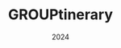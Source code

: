 ---
title: "GROUPtinerary"
description: "AI-powered group trip itinerary generator that ensures everyone's travel preferences are considered."
url: "https://www.youtube.com/watch?v=LXPizp6aFr4&ab_channel=AnnLi"
featured: false
date: 2024
techs: ["React"]
--- 